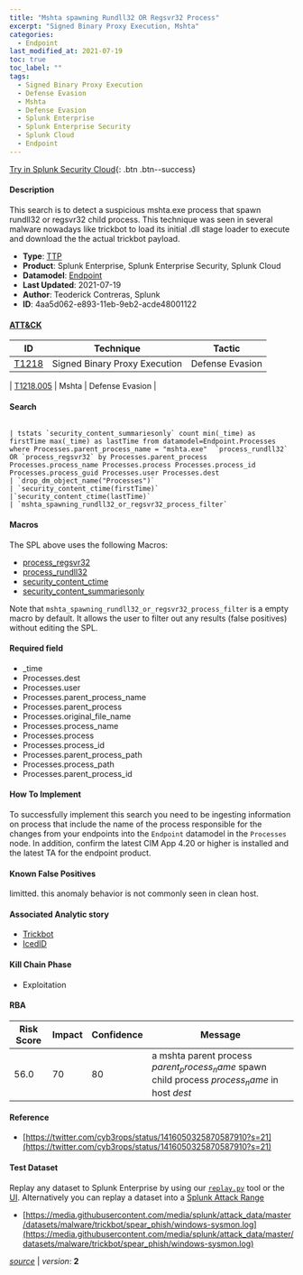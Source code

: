 ```yaml
---
title: "Mshta spawning Rundll32 OR Regsvr32 Process"
excerpt: "Signed Binary Proxy Execution, Mshta"
categories:
  - Endpoint
last_modified_at: 2021-07-19
toc: true
toc_label: ""
tags:
  - Signed Binary Proxy Execution
  - Defense Evasion
  - Mshta
  - Defense Evasion
  - Splunk Enterprise
  - Splunk Enterprise Security
  - Splunk Cloud
  - Endpoint
---
```




[Try in Splunk Security Cloud](https://www.splunk.com/en_us/cyber-security.html){: .btn .btn--success}

#### Description

This search is to detect a suspicious mshta.exe process that spawn rundll32 or regsvr32 child process. This technique was seen in several malware nowadays like trickbot to load its initial .dll stage loader to execute and download the the actual trickbot payload.

- **Type**: [TTP](https://github.com/splunk/security_content/wiki/Detection-Analytic-Types)
- **Product**: Splunk Enterprise, Splunk Enterprise Security, Splunk Cloud
- **Datamodel**: [Endpoint](https://docs.splunk.com/Documentation/CIM/latest/User/Endpoint)
- **Last Updated**: 2021-07-19
- **Author**: Teoderick Contreras, Splunk
- **ID**: 4aa5d062-e893-11eb-9eb2-acde48001122


#### [ATT&CK](https://attack.mitre.org/)

| ID             | Technique        |  Tactic             |
| -------------- | ---------------- |-------------------- |
| [T1218](https://attack.mitre.org/techniques/T1218/) | Signed Binary Proxy Execution | Defense Evasion |

| [T1218.005](https://attack.mitre.org/techniques/T1218/005/) | Mshta | Defense Evasion |

#### Search

```

| tstats `security_content_summariesonly` count min(_time) as firstTime max(_time) as lastTime from datamodel=Endpoint.Processes where Processes.parent_process_name = "mshta.exe"  `process_rundll32` OR `process_regsvr32` by Processes.parent_process Processes.process_name Processes.process Processes.process_id Processes.process_guid Processes.user Processes.dest 
| `drop_dm_object_name("Processes")` 
| `security_content_ctime(firstTime)` 
|`security_content_ctime(lastTime)` 
| `mshta_spawning_rundll32_or_regsvr32_process_filter`
```

#### Macros
The SPL above uses the following Macros:
* [process_regsvr32](https://github.com/splunk/security_content/blob/develop/macros/process_regsvr32.yml)
* [process_rundll32](https://github.com/splunk/security_content/blob/develop/macros/process_rundll32.yml)
* [security_content_ctime](https://github.com/splunk/security_content/blob/develop/macros/security_content_ctime.yml)
* [security_content_summariesonly](https://github.com/splunk/security_content/blob/develop/macros/security_content_summariesonly.yml)

Note that `mshta_spawning_rundll32_or_regsvr32_process_filter` is a empty macro by default. It allows the user to filter out any results (false positives) without editing the SPL.

#### Required field
* _time
* Processes.dest
* Processes.user
* Processes.parent_process_name
* Processes.parent_process
* Processes.original_file_name
* Processes.process_name
* Processes.process
* Processes.process_id
* Processes.parent_process_path
* Processes.process_path
* Processes.parent_process_id


#### How To Implement
To successfully implement this search you need to be ingesting information on process that include the name of the process responsible for the changes from your endpoints into the `Endpoint` datamodel in the `Processes` node. In addition, confirm the latest CIM App 4.20 or higher is installed and the latest TA for the endpoint product.

#### Known False Positives
limitted. this anomaly behavior is not commonly seen in clean host.

#### Associated Analytic story
* [Trickbot](/stories/trickbot)
* [IcedID](/stories/icedid)


#### Kill Chain Phase
* Exploitation



#### RBA

| Risk Score  | Impact      | Confidence   | Message      |
| ----------- | ----------- |--------------|--------------|
| 56.0 | 70 | 80 | a mshta parent process $parent_process_name$ spawn child process $process_name$ in host $dest$ |




#### Reference

* [https://twitter.com/cyb3rops/status/1416050325870587910?s=21](https://twitter.com/cyb3rops/status/1416050325870587910?s=21)



#### Test Dataset
Replay any dataset to Splunk Enterprise by using our [`replay.py`](https://github.com/splunk/attack_data#using-replaypy) tool or the [UI](https://github.com/splunk/attack_data#using-ui).
Alternatively you can replay a dataset into a [Splunk Attack Range](https://github.com/splunk/attack_range#replay-dumps-into-attack-range-splunk-server)

* [https://media.githubusercontent.com/media/splunk/attack_data/master/datasets/malware/trickbot/spear_phish/windows-sysmon.log](https://media.githubusercontent.com/media/splunk/attack_data/master/datasets/malware/trickbot/spear_phish/windows-sysmon.log)



[*source*](https://github.com/splunk/security_content/tree/develop/detections/endpoint/mshta_spawning_rundll32_or_regsvr32_process.yml) \| *version*: **2**